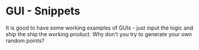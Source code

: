 # GUI - Snippets
It is good to have some working examples of GUIs - just input the logic and ship the ship the working product. Why don't you try to generate your own random points?
